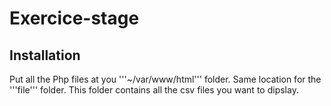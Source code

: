 # Exercice-stage

## Installation 

Put all the Php files at you '''~/var/www/html''' folder. Same location for the '''file''' folder.
This folder contains all the csv files you want to dipslay.
